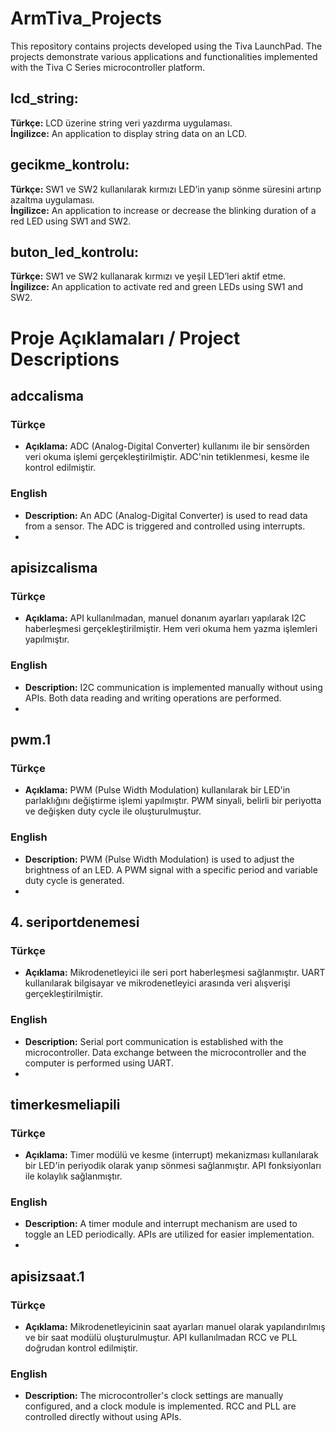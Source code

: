 # ArmTiva_Projects
 This repository contains projects developed using the Tiva LaunchPad. The projects demonstrate various applications and functionalities implemented with the Tiva C Series microcontroller platform.
 
## lcd_string:
**Türkçe:** LCD üzerine string veri yazdırma uygulaması.  
**İngilizce:** An application to display string data on an LCD.

## gecikme_kontrolu:
**Türkçe:** SW1 ve SW2 kullanılarak kırmızı LED’in yanıp sönme süresini artırıp azaltma uygulaması.  
**İngilizce:** An application to increase or decrease the blinking duration of a red LED using SW1 and SW2.

## buton_led_kontrolu:
**Türkçe:** SW1 ve SW2 kullanarak kırmızı ve yeşil LED’leri aktif etme.  
**İngilizce:** An application to activate red and green LEDs using SW1 and SW2.
# Proje Açıklamaları / Project Descriptions

## **adccalisma**
### Türkçe
- **Açıklama:** ADC (Analog-Digital Converter) kullanımı ile bir sensörden veri okuma işlemi gerçekleştirilmiştir. ADC'nin tetiklenmesi, kesme ile kontrol edilmiştir.
### English
- **Description:** An ADC (Analog-Digital Converter) is used to read data from a sensor. The ADC is triggered and controlled using interrupts.
- 
## **apisizcalisma**
### Türkçe
- **Açıklama:** API kullanılmadan, manuel donanım ayarları yapılarak I2C haberleşmesi gerçekleştirilmiştir. Hem veri okuma hem yazma işlemleri yapılmıştır.
### English
- **Description:** I2C communication is implemented manually without using APIs. Both data reading and writing operations are performed.
- 
## **pwm.1**
### Türkçe
- **Açıklama:** PWM (Pulse Width Modulation) kullanılarak bir LED'in parlaklığını değiştirme işlemi yapılmıştır. PWM sinyali, belirli bir periyotta ve değişken duty cycle ile oluşturulmuştur.
### English
- **Description:** PWM (Pulse Width Modulation) is used to adjust the brightness of an LED. A PWM signal with a specific period and variable duty cycle is generated.
- 
## 4. **seriportdenemesi**
### Türkçe
- **Açıklama:** Mikrodenetleyici ile seri port haberleşmesi sağlanmıştır. UART kullanılarak bilgisayar ve mikrodenetleyici arasında veri alışverişi gerçekleştirilmiştir.
### English
- **Description:** Serial port communication is established with the microcontroller. Data exchange between the microcontroller and the computer is performed using UART.
- 
## **timerkesmeliapili**
### Türkçe
- **Açıklama:** Timer modülü ve kesme (interrupt) mekanizması kullanılarak bir LED'in periyodik olarak yanıp sönmesi sağlanmıştır. API fonksiyonları ile kolaylık sağlanmıştır.
### English
- **Description:** A timer module and interrupt mechanism are used to toggle an LED periodically. APIs are utilized for easier implementation.
- 
## **apisizsaat.1**
### Türkçe
- **Açıklama:** Mikrodenetleyicinin saat ayarları manuel olarak yapılandırılmış ve bir saat modülü oluşturulmuştur. API kullanılmadan RCC ve PLL doğrudan kontrol edilmiştir.
### English
- **Description:** The microcontroller's clock settings are manually configured, and a clock module is implemented. RCC and PLL are controlled directly without using APIs.
